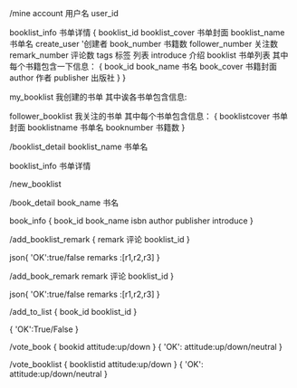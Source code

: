 /mine
account 用户名
user_id

booklist_info  书单详情
{
  booklist_id
  booklist_cover 书单封面
  booklist_name  书单名
  create_user  '创建者
  book_number 书籍数
  follower_number  关注数
  remark_number 评论数
  tags 标签   列表
  introduce 介绍
  booklist 书单列表  其中每个书籍包含一下信息：
  {
    book_id
    book_name 书名
    book_cover 书籍封面
    author 作者
    publisher 出版社
   }
}

my_booklist 我创建的书单 其中诶各书单包含信息:

follower_booklist 我关注的书单 其中每个书单包含信息：
{
  booklistcover 书单封面
  booklistname  书单名
  booknumber 书籍数
}

/booklist_detail
  booklist_name 书单名

  booklist_info 书单详情

/new_booklist

/book_detail
  book_name 书名

  book_info
{
book_id
book_name
isbn
author
publisher
introduce
}

/add_booklist_remark
{
remark 评论
booklist_id
}

json{
'OK':true/false
remarks :[r1,r2,r3]
}

/add_book_remark
remark 评论
booklist_id
}

json{
'OK':true/false
remarks :[r1,r2,r3]
}

/add_to_list
{
 book_id
 booklist_id
 }

 {
'OK':True/False
}

/vote_book
{
bookid
attitude:up/down
}
{
'OK':
attitude:up/down/neutral
}

/vote_booklist
{
booklistid
attitude:up/down
}
{
'OK':
attitude:up/down/neutral
}